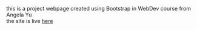 this is a project webpage created using Bootstrap in WebDev course from Angela Yu\
the site is live [here](https://rehmansohail.github.io/tindog_bootstrap/)